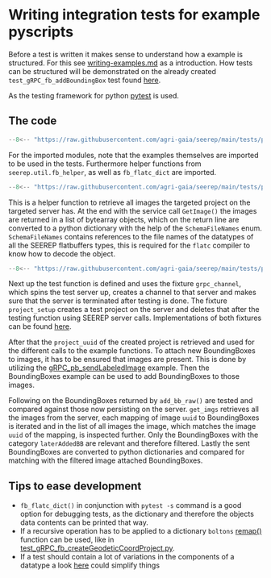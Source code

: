 # Writing integration tests for example pyscripts

Before a test is written it makes sense to understand how a example is structured.
For this see [writing-examples.md](writing-python-examples.md) as a introduction.
How tests can be structured will be demonstrated on the already created `test_gRPC_fb_addBoundingBox` test
found [here](https://github.com/agri-gaia/seerep/blob/main/tests/python/gRPC/images/test_gRPC_fb_addBoundingBox.py).

As the testing framework for python [pytest](https://github.com/pytest-dev/pytest/) is used.

## The code

```python
--8<-- "https://raw.githubusercontent.com/agri-gaia/seerep/main/tests/python/gRPC/images/test_gRPC_fb_addBoundingBox.py:6:14"
```

For the imported modules, note that the examples themselves are imported to be used in the tests.
Furthermore helper functions from `seerep.util.fb_helper`, as well as `fb_flatc_dict` are imported.

```python
--8<-- "https://raw.githubusercontent.com/agri-gaia/seerep/main/tests/python/gRPC/images/test_gRPC_fb_addBoundingBox.py:17:25"
```

This is a helper function to retrieve all images the targeted project on the targeted server has.
At the end with the service call `GetImage()` the images are returned in a list of bytearray objects,
which on the return line are converted to a python dictionary with the help of the `SchemaFileNames` enum.
`SchemaFileNames` contains references to the file names of the datatypes of all the SEEREP
flatbuffers types, this is required for the `flatc` compiler to know how to decode the object.

```python
--8<-- "https://raw.githubusercontent.com/agri-gaia/seerep/main/tests/python/gRPC/images/test_gRPC_fb_addBoundingBox.py:28:52"
```

Next up the test function is defined and uses the fixture `grpc_channel`,
which spins the test server up, creates a channel to that server and
makes sure that the server is terminated after testing is done.
The fixture `project_setup` creates a test project on the server and deletes that after the testing function using
SEEREP server calls. Implementations of both fixtures can be found [here](https://github.com/agri-gaia/seerep/blob/main/tests/conftest.py).

After that the `project_uuid` of the created project is retrieved and
used for the different calls to the example functions.
To attach new BoundingBoxes to images, it has to be ensured that images are present.
This is done by utilizing the [gRPC_pb_sendLabeledImage](https://github.com/agri-gaia/seerep/blob/main/examples/python/gRPC/images/gRPC_pb_sendLabeledImage.py)
example.
Then the BoundingBoxes example can be used to add BoundingBoxes to those images.

Following on the BoundingBoxes returned by `add_bb_raw()` are tested and compared against those now
persisting on the server.
`get_imgs` retrieves all the images from the server, each mapping of image `uuid` to BoundingBoxes
is iterated and in the list of all images the image, which matches the image `uuid` of the mapping, is
inspected further.
Only the BoundingBoxes with the category `laterAddedBB` are relevant and therefore filtered.
Lastly the sent BoundingBoxes are converted to python dictionaries and compared for matching
with the filtered image attached BoundingBoxes.

## Tips to ease development

- `fb_flatc_dict()` in conjunction with `pytest -s` command is a good option for debugging tests,
as the dictionary and therefore the objects data contents can be printed that way.
- If a recursive operation has to be applied to a dictionary `boltons`
[remap()](https://boltons.readthedocs.io/en/latest/iterutils.html#boltons.iterutils.remap)
function can be used, like in
[test_gRPC_fb_createGeodeticCoordProject.py](https://github.com/agri-gaia/seerep/blob/main/tests/python/gRPC/meta/test_gRPC_fb_createGeodeticCoordProject.py).
- If a test should contain a lot of variations in the components of a datatype a look [here](../reference/pytests-message-abstractions.md)
could simplify things
